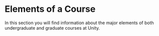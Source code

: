 # Elements of a Course

In this section you will find information about the major elements of both undergraduate and graduate courses at Unity. 
